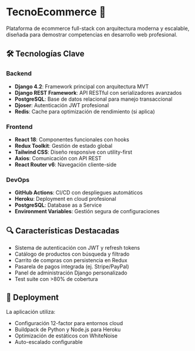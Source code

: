 # TecnoEcommerce 🚀


Plataforma de ecommerce full-stack con arquitectura moderna y escalable, diseñada para demostrar competencias en desarrollo web profesional.

## 🛠 Tecnologías Clave

### Backend
- **Django 4.2**: Framework principal con arquitectura MVT
- **Django REST Framework**: API RESTful con serializadores avanzados
- **PostgreSQL**: Base de datos relacional para manejo transaccional
- **Djoser**: Autenticación JWT profesional
- **Redis**: Cache para optimización de rendimiento (si aplica)

### Frontend
- **React 18**: Componentes funcionales con hooks
- **Redux Toolkit**: Gestión de estado global
- **Tailwind CSS**: Diseño responsive con utility-first
- **Axios**: Comunicación con API REST
- **React Router v6**: Navegación cliente-side

### DevOps
- **GitHub Actions**: CI/CD con despliegues automáticos
- **Heroku**: Deployment en cloud profesional
- **PostgreSQL**: Database as a Service
- **Environment Variables**: Gestión segura de configuraciones

## 🔍 Características Destacadas
- Sistema de autenticación con JWT y refresh tokens
- Catálogo de productos con búsqueda y filtrado
- Carrito de compras con persistencia en Redux
- Pasarela de pagos integrada (ej. Stripe/PayPal)
- Panel de administración Django personalizado
- Test suite con >80% de cobertura

## 🚀 Deployment
La aplicación utiliza:
- Configuración 12-factor para entornos cloud
- Buildpack de Python y Node.js para Heroku
- Optimización de estáticos con WhiteNoise
- Auto-escalado configurable
